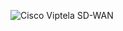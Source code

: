 ![Cisco Viptela SD-WAN](https://user-images.githubusercontent.com/54750557/173086800-fbef152f-98ce-42e1-82e6-683d1fd7b016.PNG)
